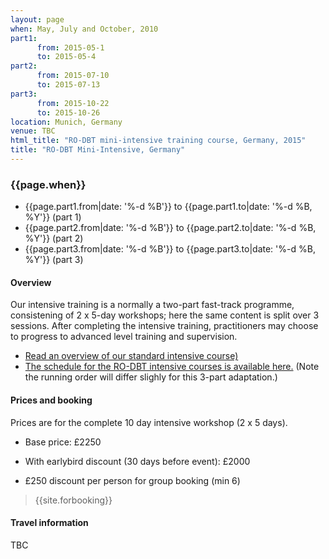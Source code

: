 ```yaml
---
layout: page
when: May, July and October, 2010
part1:
      from: 2015-05-1
      to: 2015-05-4
part2:
      from: 2015-07-10
      to: 2015-07-13
part3:
      from: 2015-10-22
      to: 2015-10-26
location: Munich, Germany
venue: TBC
html_title: "RO-DBT mini-intensive training course, Germany, 2015"
title: "RO-DBT Mini-Intensive, Germany"
---
```



### {{page.when}}

- {{page.part1.from|date: '%-d %B'}} to {{page.part1.to|date: '%-d %B, %Y'}} (part 1)
- {{page.part2.from|date: '%-d %B'}} to {{page.part2.to|date: '%-d %B, %Y'}} (part 2)
- {{page.part3.from|date: '%-d %B'}} to {{page.part3.to|date: '%-d %B, %Y'}} (part 3)



#### Overview

Our intensive training is a normally a two-part fast-track programme, consistening of 2 x 5-day workshops; here the same content is split over 3 sessions. After completing the intensive training, practitioners may choose to progress to advanced level training and supervision.

- [Read an overview of our standard intensive course)](/training/intensive.html)
- [The schedule for the RO-DBT intensive courses is available here.](/training/intensive-timetable.html) (Note the running order will differ slighly for this 3-part adaptation.)


#### Prices and booking

Prices are for the complete 10 day intensive workshop (2 x 5 days).

- Base price: £2250
- With earlybird discount (30 days before event): £2000

- £250 discount per person for group booking (min 6)


> {{site.forbooking}}

#### Travel information

TBC
